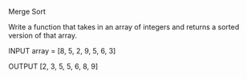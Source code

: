 Merge Sort

Write a function that takes in an array of integers and returns a sorted version of that array.

INPUT
array = [8, 5, 2, 9, 5, 6, 3]

OUTPUT
[2, 3, 5, 5, 6, 8, 9]
